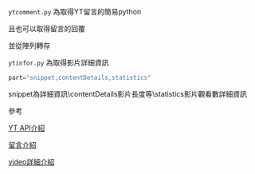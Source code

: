 `ytcomment.py` 為取得YT留言的簡易python

且也可以取得留言的回覆

並從陣列轉存



`ytinfor.py` 為取得影片詳細資訊

``` python
part="snippet,contentDetails,statistics"
```

snippet為詳細資訊\contentDetails影片長度等\statistics影片觀看數詳細資訊

參考

[YT API介紹](https://developers.google.com/youtube/v3/getting-started?hl=zh-tw)

[留言介紹](https://developers.google.com/youtube/v3/docs/comments?hl=zh-tw)

[video詳細介紹](https://developers.google.com/youtube/v3/docs/videos?hl=zh-tw)



